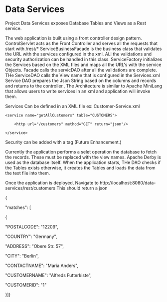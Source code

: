 # Data Services
Project Data Services exposes Database Tables and Views as a Rest service. 

The web application is built using a front controller design pattern. 
ControlServlet acts as the Front Controller and serves all the requests that start with /rest/*
ServiceBusinessFacade is the business class that validates the URL with the services configured in the xml. ALl the validations and security 
authorization can be handled in this class. 
ServiceFactory initializes the Services based on the XML files and maps all the URL's with the service Objects. 
Facade calls the servicDAO after all the validations are complete. THe ServiceDAO calls the View name that is configured in the Services.xml
Service DAO prepares the Json String based on the columns and records and returns to the controller.,
The Architecture is similar to Apache MiniLang that allows users to write services in an xml and application will invoke them. 

Services Can be defined in an XML file ex: 
Customer-Service.xml 

<services>

	<service name="getAllCustomers" table="CUSTOMERS">
	
		<http url="/customers" method="GET" return="json"/>
		
	</service>
	
</services>

Security can be added with a tag (Future Enhancement.)

<auth role="ADMIN,..."/>

 
Currently the application performs a selet operation the database to fetch the records. These must be replaced with the view names. 
Apache Derby is used as the database itself. When the application starts, THe DAO checks if the Tables exists otherwise, it creates the Tables and 
loads the data from the text file into them. 

Once the application is deployed, Navigate to http://localhost:8080/data-services/rest/customers
This should return a json

{

"matches": [

{

"POSTALCODE": "12209",

"COUNTRY": "Germany",

"ADDRESS": "Obere Str. 57",

"CITY": "Berlin",

"CONTACTNAME": "Maria Anders",

"CUSTOMERNAME": "Alfreds Futterkiste",

"CUSTOMERID": "1"

}]}




